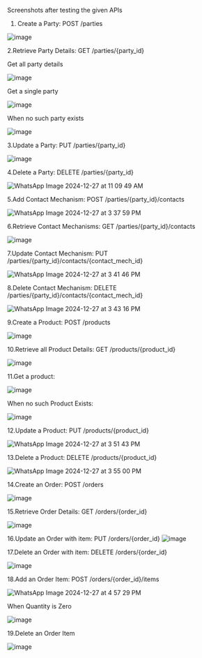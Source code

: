 Screenshots after testing the given APIs

1. Create a Party: POST /parties
   
![image](https://github.com/user-attachments/assets/d030e3d3-7ea3-4750-9b47-558e5edd7254)


2.Retrieve Party Details: GET /parties/{party_id}

Get all party details

![image](https://github.com/user-attachments/assets/25a809c9-c786-4e10-8382-ce9cb38ceb1f)

Get a single party

![image](https://github.com/user-attachments/assets/5ba9dfb5-6f59-4f8e-b8b6-88fe9563f630)


When no such party exists

![image](https://github.com/user-attachments/assets/ead61df9-2a7b-4fdc-b448-5f8542983b5f)


3.Update a Party: PUT /parties/{party_id}

![image](https://github.com/user-attachments/assets/ebb2b38b-d579-466c-ad34-6f73ed6a520d)


4.Delete a Party: DELETE /parties/{party_id}

![WhatsApp Image 2024-12-27 at 11 09 49 AM](https://github.com/user-attachments/assets/9bd67795-c3f3-4076-9c93-ad85def37aee)


5.Add Contact Mechanism: POST /parties/{party_id}/contacts

![WhatsApp Image 2024-12-27 at 3 37 59 PM](https://github.com/user-attachments/assets/b87d3e79-d892-4a0c-b959-01eb5a7f80c2)


6.Retrieve Contact Mechanisms: GET /parties/{party_id}/contacts

![image](https://github.com/user-attachments/assets/de98f0ac-50b1-4cf2-9267-44555caf5176)


7.Update Contact Mechanism: PUT /parties/{party_id}/contacts/{contact_mech_id}

![WhatsApp Image 2024-12-27 at 3 41 46 PM](https://github.com/user-attachments/assets/ca280129-2986-4c0c-8ce2-d27c921cf4af)


8.Delete Contact Mechanism: DELETE /parties/{party_id}/contacts/{contact_mech_id}

![WhatsApp Image 2024-12-27 at 3 43 16 PM](https://github.com/user-attachments/assets/5a931ad8-d54f-430c-9a41-ee548ec1fa51)


9.Create a Product: POST /products

![image](https://github.com/user-attachments/assets/cdcd6f18-e80e-4866-8eb3-426e68d6d69f)


10.Retrieve all Product Details: GET /products/{product_id}

![image](https://github.com/user-attachments/assets/5c70e05e-5909-4874-878c-cb888da9cadd)


11.Get a product:

![image](https://github.com/user-attachments/assets/c12548e7-f1f4-443d-b47d-b3db399eae47)


When no such Product Exists:

![image](https://github.com/user-attachments/assets/b5b216e5-5789-47e1-aa53-bc6856fe1601)


12.Update a Product: PUT /products/{product_id}

![WhatsApp Image 2024-12-27 at 3 51 43 PM](https://github.com/user-attachments/assets/7bac9ee7-d7ca-4b48-9e8c-e9fe7e8d06f8)


13.Delete a Product: DELETE /products/{product_id}

![WhatsApp Image 2024-12-27 at 3 55 00 PM](https://github.com/user-attachments/assets/6833ec99-f228-49cf-8313-d830212d8e02)


14.Create an Order: POST /orders

![image](https://github.com/user-attachments/assets/da9815b9-b4ad-426f-b7ec-8cece51c1c49)


15.Retrieve Order Details: GET /orders/{order_id}

![image](https://github.com/user-attachments/assets/099da9a0-d0f3-4d22-9e92-5d15102b011d)


16.Update an Order with item: PUT /orders/{order_id}
![image](https://github.com/user-attachments/assets/eb1f1de7-e457-45dc-9d5d-c1d14aec3775)


17.Delete an Order with item: DELETE /orders/{order_id}

![image](https://github.com/user-attachments/assets/96c1b194-969c-4c0c-b0d5-5a8a62d03d50)


18.Add an Order Item: POST /orders/{order_id}/items

![WhatsApp Image 2024-12-27 at 4 57 29 PM](https://github.com/user-attachments/assets/d509aa98-736e-4feb-94c9-7d2d9c90f9cf)

When Quantity is Zero

![image](https://github.com/user-attachments/assets/fdc58327-6b97-4d05-96f2-ac961017340c)


19.Delete an Order Item

![image](https://github.com/user-attachments/assets/b2ffda43-dbd2-444c-a7bc-db6f2c4a41ff)



















